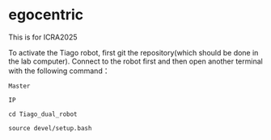 # egocentric
This is for ICRA2025

To activate the Tiago robot, first git the repository(which should be done in the lab computer). Connect to the robot first and then open another terminal with the following command：

`Master`

`IP`

`cd Tiago_dual_robot`

`source devel/setup.bash`
